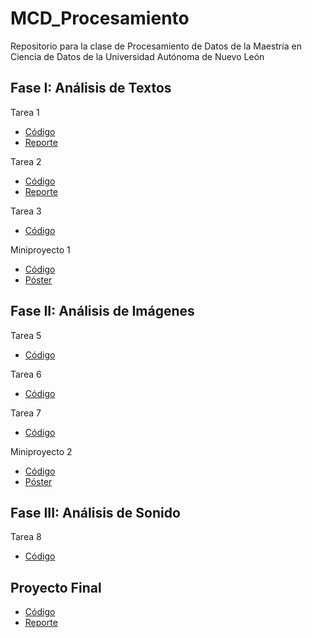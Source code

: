 # MCD_Procesamiento
Repositorio para la clase de Procesamiento de Datos de la Maestría en Ciencia de Datos de la Universidad Autónoma de Nuevo León

## Fase I: Análisis de Textos

Tarea 1
  * [Código](https://github.com/karlacuv/MCD_Procesamiento/blob/main/Tarea1_Preprocesamiento.ipynb)
  * [Reporte](https://github.com/karlacuv/MCD_Procesamiento/blob/main/KCV_Tarea_1_PCD.pdf)

Tarea 2
  * [Código](https://github.com/karlacuv/MCD_Procesamiento/blob/main/Tarea2_AnalisisSentimiento.ipynb)
  * [Reporte](https://github.com/karlacuv/MCD_Procesamiento/blob/main/KCV_Tarea_2_PCD.pdf)
 
 Tarea 3
  * [Código](https://github.com/karlacuv/MCD_Procesamiento/blob/main/Tarea3_AnalisisSentimiento_Modelos.ipynb)
 
 Miniproyecto 1
  * [Código](https://github.com/karlacuv/MCD_Procesamiento/blob/main/Miniproyecto_1_Ana%CC%81lisis_de_clasificacio%CC%81n_Suicidiosv2_.ipynb)
  * [Póster](https://github.com/karlacuv/MCD_Procesamiento/blob/main/Miniproyecto%201%20-%20Poster.pdf)

## Fase II: Análisis de Imágenes
 
  Tarea 5
  * [Código](https://github.com/karlacuv/MCD_Procesamiento/blob/main/Tarea5_ProcesamientoImagenes.ipynb)

 Tarea 6
  * [Código](https://github.com/karlacuv/MCD_Procesamiento/blob/main/Tarea6_Redes_Convolucionales.ipynb)
  
   Tarea 7
  * [Código](https://github.com/karlacuv/MCD_Procesamiento/blob/main/Tarea7_TransferLearning.ipynb)
  
   Miniproyecto 2
  * [Código](https://github.com/karlacuv/MCD_Procesamiento/blob/main/Miniproyecto2_EmotionModel.ipynb)
  * [Póster](https://github.com/karlacuv/MCD_Procesamiento/blob/main/Miniproyecto2_EmotionModel_Poster.pdf)
  
## Fase III: Análisis de Sonido

  Tarea 8
  * [Código](https://github.com/karlacuv/MCD_Procesamiento/blob/main/Tarea8.ipynb)

## Proyecto Final

  * [Código](https://github.com/karlacuv/MCD_Procesamiento/blob/main/ProyectoFinal.ipynb)
  * [Reporte](https://github.com/karlacuv/MCD_Procesamiento/blob/main/Reporte_Proyecto_Final.pdf)



